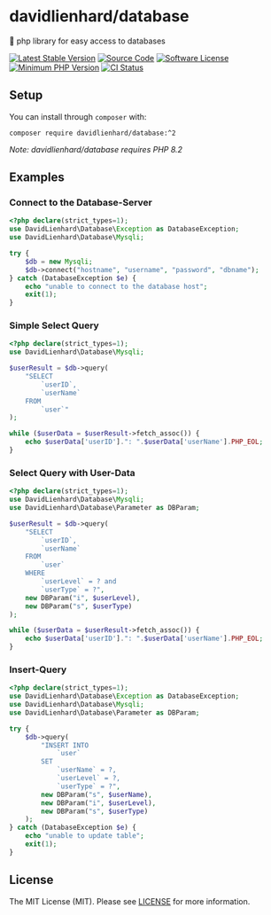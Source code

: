 # davidlienhard/database
🐘 php library for easy access to databases

[![Latest Stable Version](https://img.shields.io/packagist/v/davidlienhard/database.svg?style=flat-square)](https://packagist.org/packages/davidlienhard/database)
[![Source Code](https://img.shields.io/badge/source-davidlienhard/database-blue.svg?style=flat-square)](https://github.com/davidlienhard/database)
[![Software License](https://img.shields.io/badge/license-MIT-brightgreen.svg?style=flat-square)](https://github.com/davidlienhard/database/blob/master/LICENSE)
[![Minimum PHP Version](https://img.shields.io/badge/php-%3E%3D%208.2-8892BF.svg?style=flat-square)](https://php.net/)
[![CI Status](https://github.com/davidlienhard/database/actions/workflows/check.yml/badge.svg)](https://github.com/davidlienhard/database/actions/workflows/check.yml)

## Setup

You can install through `composer` with:

```
composer require davidlienhard/database:^2
```

*Note: davidlienhard/database requires PHP 8.2*

## Examples

### Connect to the Database-Server
```php
<?php declare(strict_types=1);
use DavidLienhard\Database\Exception as DatabaseException;
use DavidLienhard\Database\Mysqli;

try {
    $db = new Mysqli;
    $db->connect("hostname", "username", "password", "dbname");
} catch (DatabaseException $e) {
    echo "unable to connect to the database host";
    exit(1);
}
```

### Simple Select Query
```php
<?php declare(strict_types=1);
use DavidLienhard\Database\Mysqli;

$userResult = $db->query(
    "SELECT
        `userID`,
        `userName`
    FROM
        `user`"
);

while ($userData = $userResult->fetch_assoc()) {
    echo $userData['userID'].": ".$userData['userName'].PHP_EOL;
}
```

### Select Query with User-Data
```php
<?php declare(strict_types=1);
use DavidLienhard\Database\Mysqli;
use DavidLienhard\Database\Parameter as DBParam;

$userResult = $db->query(
    "SELECT
        `userID`,
        `userName`
    FROM
        `user`
    WHERE
        `userLevel` = ? and
        `userType` = ?",
    new DBParam("i", $userLevel),
    new DBParam("s", $userType)
);

while ($userData = $userResult->fetch_assoc()) {
    echo $userData['userID'].": ".$userData['userName'].PHP_EOL;
}
```

### Insert-Query
```php
<?php declare(strict_types=1);
use DavidLienhard\Database\Exception as DatabaseException;
use DavidLienhard\Database\Mysqli;
use DavidLienhard\Database\Parameter as DBParam;

try {
    $db->query(
        "INSERT INTO
            `user`
        SET
            `userName` = ?,
            `userLevel` = ?,
            `userType` = ?",
        new DBParam("s", $userName),
        new DBParam("i", $userLevel),
        new DBParam("s", $userType)
    );
} catch (DatabaseException $e) {
    echo "unable to update table";
    exit(1);
}
```

## License

The MIT License (MIT). Please see [LICENSE](https://github.com/davidlienhard/database/blob/master/LICENSE) for more information.

